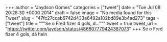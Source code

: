 
+++
author = "Jaydson Gomes"
categories = ["tweet"]
date = "Tue Jul 08 20:28:30 +0000 2014"
draft = false
image = "No media found for this Tweet"
slug = "47fc27ccab6742d433a6492a102bd89e3b4ad273"
tags = ["tweet"]
title = """Se o Fred fizer 4 gols, d..."""
tweet = true
tweet_url = "https://twitter.com/jaydson/status/486607779424387073"
+++
Se o Fred fizer 4 gols, dá hein
